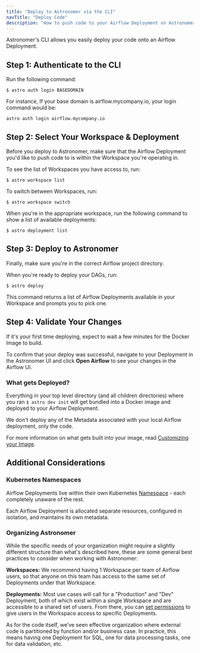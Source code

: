 ```yaml
---
title: "Deploy to Astronomer via the CLI"
navTitle: "Deploy Code"
description: "How to push code to your Airflow Deployment on Astronomer via the Astronomer CLI."
---
```


Astronomer's CLI allows you easily deploy your code onto an Airflow Deployment.

## Step 1: Authenticate to the CLI

Run the following command:

```
$ astro auth login BASEDOMAIN
```

For instance, If your base domain is airflow.mycompany.io, your login command would be:
```
astro auth login airflow.mycompany.io
```

## Step 2: Select Your Workspace & Deployment

Before you deploy to Astronomer, make sure that the Airflow Deployment you'd like to push code to is within the Workspace you're operating in.

To see the list of Workspaces you have access to, run:

```
$ astro workspace list
```

To switch between Workspaces, run:

```
$ astro workspace switch
```

When you're in the appropriate workspace, run the following command to show a list of available deployments:

```
$ astro deployment list
```

## Step 3: Deploy to Astronomer

Finally, make sure you're in the correct Airflow project directory.

When you're ready to deploy your DAGs, run:

```
$ astro deploy
```
This command returns a list of Airflow Deployments available in your Workspace and prompts you to pick one.

## Step 4: Validate Your Changes

If it's your first time deploying, expect to wait a few minutes for the Docker Image to build.

To confirm that your deploy was successful, navigate to your Deployment in the Astronomer UI and click **Open Airflow** to see your changes in the Airflow UI.


### What gets Deployed?

Everything in your top level directory (and all children directories) where you ran `$ astro dev init` will get bundled into a Docker image and deployed to your Airflow Deployment.

We don't deploy any of the Metadata associated with your local Airflow deployment, only the code.

For more information on what gets built into your image, read [Customizing your Image](/docs/enterprise/stable/develop/customize-image/).

## Additional Considerations

### Kubernetes Namespaces

Airflow Deployments live within their own Kubernetes [Namespace](https://kubernetes.io/docs/concepts/overview/working-with-objects/namespaces/) - each completely unaware of the rest.

Each Airflow Deployment is allocated separate resources, configured in isolation, and maintains its own metadata.

### Organizing Astronomer

While the specific needs of your organization might require a slightly different structure than what's described here, these are some general best practices to consider when working with Astronomer:

**Workspaces:** We recommend having 1 Workspace per team of Airflow users, so that anyone on this team has access to the same set of Deployments under that Workspace.

**Deployments:** Most use cases will call for a "Production" and "Dev" Deployment, both of which exist within a single Workspace and are accessible to a shared set of users. From there, you can [set permissions](https://www.astronomer.io/docs/enterprise/stable/manage-astronomer/workspace-permissions) to give users in the Workspace access to specific Deployments.

As for the code itself, we’ve seen effective organization where external code is partitioned by function and/or business case. In practice, this means having one Deployment for SQL, one for data processing tasks, one for data validation, etc.
